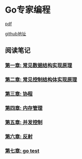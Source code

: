 # Go专家编程

[pdf](GO专家编程.pdf)

[github地址](https://github.com/RainbowMango/GoExpertProgramming)

## 阅读笔记

### [第一章: 常见数据结构实现原理](chapter1/README.md)

### [第二章: 常见控制结构体实现原理](chapter2/README.md)

### [第三章: 协程](chapter3/README.md)

### [第四章: 内存管理](chapter4/README.md)

### [第五章: 并发控制](chapter5/README.md)

### [第六章: 反射](chapter6/README.md)

### [第七章: go test](chapter7/README.md)